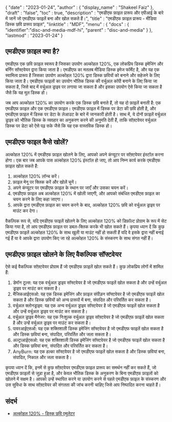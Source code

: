 {
  "date" : "2023-01-24",
  "author" : {
    "display_name" : "Shakeel Faiz"
},
  "draft" : "false",
  "toc" : true,
  "description" : "एमडीएफ फ़ाइल प्रारूप और एपीआई के बारे में जानें जो एमडीएफ फाइलें बना और खोल सकते हैं।",
  "title" : "एमडीएफ फ़ाइल प्रारूप - मीडिया डिस्क छवि प्रारूप फ़ाइल",
  "linktitle" : "MDF",
  "menu" : {
    "docs" : {
      "identifier":"disc-and-media-mdf-hi",
      "parent" : "disc-and-media"
}
},
  "lastmod" : "2023-01-24"
}

## एमडीएफ फ़ाइल क्या है?

एमडीएफ एक छवि फ़ाइल स्वरूप है जिसका उपयोग अल्कोहल 120%, एक लोकप्रिय डिस्क इमेजिंग और बर्निंग सॉफ्टवेयर द्वारा किया जाता है। एमडीएफ का मतलब मीडिया डिस्क इमेज फॉर्मेट है, और यह एक स्वामित्व प्रारूप है जिसका उपयोग अल्कोहल 120% द्वारा डिस्क छवियों को बनाने और सहेजने के लिए किया जाता है। एमडीएफ फाइलों का उपयोग भौतिक डिस्क की वर्चुअल कॉपी बनाने के लिए किया जा सकता है, जिसे बाद में वर्चुअल ड्राइव पर लगाया जा सकता है और इसका उपयोग ऐसे किया जा सकता है जैसे कि यह मूल डिस्क हो।

जब आप अल्कोहल 120% का उपयोग करके एक डिस्क छवि बनाते हैं, तो यह दो फ़ाइलें बनाती है: एक एमडीएफ फ़ाइल और एक एमडीएस फ़ाइल। एमडीएफ फ़ाइल में डिस्क पर डेटा की छवि होती है, और एमडीएस फ़ाइल में डिस्क पर डेटा के लेआउट के बारे में जानकारी होती है। साथ में, ये दोनों फ़ाइलें वर्चुअल ड्राइव को भौतिक डिस्क के व्यवहार का अनुकरण करने की अनुमति देती हैं, ताकि सॉफ़्टवेयर वर्चुअल डिस्क पर डेटा को ऐसे पढ़ सके जैसे कि यह एक वास्तविक डिस्क हो।

## एमडीएफ फाइल कैसे खोलें?

अल्कोहल 120% में एमडीएफ फ़ाइल खोलने के लिए, आपको अपने कंप्यूटर पर सॉफ़्टवेयर इंस्टॉल करना होगा। एक बार जब आपके पास अल्कोहल 120% इंस्टॉल हो जाए, तो आप निम्न कार्य करके एमडीएफ फ़ाइल खोल सकते हैं:

1. अल्कोहल 120% लॉन्च करें।
2. फ़ाइल मेनू पर क्लिक करें और खोलें चुनें।
3. अपने कंप्यूटर पर एमडीएफ फ़ाइल के स्थान पर जाएँ और उसका चयन करें।
4. एमडीएफ फ़ाइल अब अल्कोहल 120% में खोली जाएगी, और आपको संबंधित एमडीएस फ़ाइल का चयन करने के लिए कहा जाएगा।
5. आपके द्वारा एमडीएस फ़ाइल का चयन करने के बाद, अल्कोहल 120% छवि को वर्चुअल ड्राइव पर माउंट कर देगा।

वैकल्पिक रूप से, यदि एमडीएफ फाइलें खोलने के लिए अल्कोहल 120% को डिफ़ॉल्ट प्रोग्राम के रूप में सेट किया गया है, तो आप एमडीएफ फ़ाइल पर डबल-क्लिक करके भी खोल सकते हैं। कृपया ध्यान दें कि कुछ एमडीएफ फ़ाइलें अल्कोहल 120% के साथ खुली या माउंट नहीं हो सकती हैं यदि वे इसके द्वारा नहीं बनाई गई हैं या वे आपके द्वारा उपयोग किए जा रहे अल्कोहल 120% के संस्करण के साथ संगत नहीं हैं।

## एमडीएफ फ़ाइल खोलने के लिए वैकल्पिक सॉफ्टवेयर

ऐसे कई वैकल्पिक सॉफ़्टवेयर प्रोग्राम हैं जो एमडीएफ फ़ाइलें खोल सकते हैं। कुछ लोकप्रिय लोगों में शामिल हैं:

1. डेमॉन टूल्स: यह एक वर्चुअल ड्राइव सॉफ्टवेयर है जो एमडीएफ फाइलें खोल सकता है और उन्हें वर्चुअल ड्राइव पर माउंट कर सकता है।
2. मैजिकआईएसओ: यह एक डिस्क इमेजिंग और फ़ाइल संपीड़न सॉफ्टवेयर है जो एमडीएफ फाइलें खोल सकता है और डिस्क छवियों को अन्य प्रारूपों में बना, संपादित और परिवर्तित कर सकता है।
3. वर्चुअल क्लोनड्राइव: यह एक अन्य वर्चुअल ड्राइव सॉफ्टवेयर है जो एमडीएफ फाइलें खोल सकता है और उन्हें वर्चुअल ड्राइव पर माउंट कर सकता है।
4. वर्चुअल ड्राइव मैनेजर: यह एक निःशुल्क वर्चुअल ड्राइव सॉफ़्टवेयर है जो एमडीएफ फ़ाइलें खोल सकता है और उन्हें वर्चुअल ड्राइव पर माउंट कर सकता है।
5. पावरआईएसओ: यह एक शक्तिशाली डिस्क इमेजिंग सॉफ्टवेयर है जो एमडीएफ फाइलें खोल सकता है और डिस्क छवियां बना, संपादित, परिवर्तित और जला सकता है।
6. अल्ट्राआईएसओ: यह एक शक्तिशाली डिस्क इमेजिंग सॉफ्टवेयर है जो एमडीएफ फाइलें खोल सकता है और डिस्क छवियां बना, संपादित और परिवर्तित कर सकता है।
7. AnyBurn: यह एक हल्का सॉफ्टवेयर है जो एमडीएफ फाइलें खोल सकता है और डिस्क छवियां बना, संपादित, निकाल और जला सकता है।

कृपया ध्यान दें कि, इनमें से कुछ सॉफ़्टवेयर एमडीएस फ़ाइल प्रारूप का समर्थन नहीं कर सकते हैं, जो एमडीएफ फ़ाइलों से जुड़ा हुआ है, और केवल भौतिक डिस्क के अनुकरण के बिना एमडीएफ फ़ाइलों को खोलने में सक्षम है। आपको उन्हें स्थापित करने या उपयोग करने से पहले एमडीएफ फ़ाइल के संस्करण और उस सुविधा के साथ सॉफ़्टवेयर की संगतता की जांच करनी चाहिए जिसे आप निष्पादित करना चाहते हैं।

## संदर्भ
* [अल्कोहल 120% - डिस्क छवि एमुलेटर](https://en.wikipedia.org/wiki/Alcohol_120%25)



